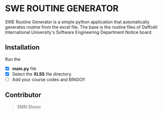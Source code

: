# SWE ROUTINE GENERATOR

SWE Routine Generator is a simple python application that automatically generates routine from the excel file.
The base is the routine files of Daffodil International University's Software Engineering Department Notice board.

## Installation
Run the 
- [x] **main.py** file
- [x] Select the **XLSS** file directory.
- [ ] Add your course codes and BINGO!!

## Contributor
> SMN Shuvo
